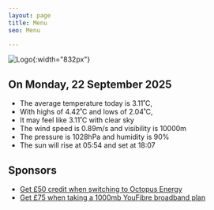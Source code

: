 ```yaml
---
layout: page
title: Menu
seo: Menu

---
```


![Logo](/images/logo.jpg){:width="832px"}

<!-- weather_marker starts -->
## On Monday, 22 September 2025

- The average temperature today is 3.11˚C,
- With highs of 4.42˚C and lows of 2.04˚C,
- It may feel like 3.11˚C with clear sky
- The wind speed is 0.89m/s and visibility is 10000m
- The pressure is 1028hPa and humidity is 90%
- The sun will rise at 05:54 and set at 18:07

<!-- weather_marker ends -->

## Sponsors

- [Get £50 credit when switching to Octopus Energy](https://bit.ly/3oD1nnS)
- [Get £75 when taking a 1000mb YouFibre broadband plan](https://aklam.io/91zWhU?)
